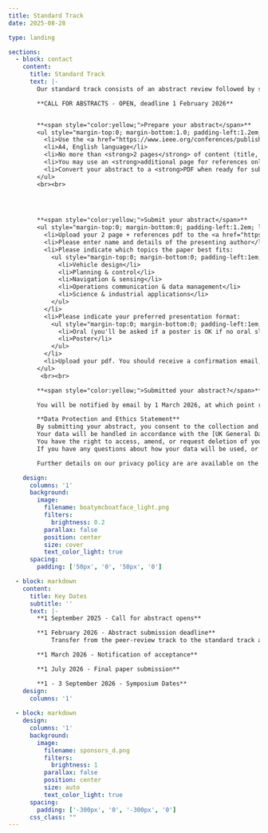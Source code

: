 ```yaml
---
title: Standard Track
date: 2025-08-28

type: landing

sections:
  - block: contact
    content:
      title: Standard Track
      text: |-
        Our standard track consists of an abstract review followed by submission of full length papers of **6 pages or less**.

        **CALL FOR ABSTRACTS - OPEN, deadline 1 February 2026**


        **<span style="color:yellow;">Prepare your abstract</span>**
        <ul style="margin-top:0; margin-bottom:1.0; padding-left:1.2em; line-height:0.8;">
          <li>Use the <a href="https://www.ieee.org/conferences/publishing/templates">IEEE conference template</a></li>
          <li>A4, English language</li>
          <li>No more than <strong>2 pages</strong> of content (title, author and affiliation, figures and tables)</li>
          <li>You may use an <strong>additional page for references only</strong></li>
          <li>Convert your abstract to a <strong>PDF when ready for submission</strong></li>
        </ul>
        <br><br>
    



        **<span style="color:yellow;">Submit your abstract</span>**
        <ul style="margin-top:0; margin-bottom:0; padding-left:1.2em; line-height:0.8;">
          <li>Upload your 2 page + references pdf to the <a href="https://southampton.qualtrics.com/jfe/form/SV_es2jQ1nWbpUoZxQ" target="_blank">SUBMISSION PORTAL</a> before **<span style="color:yellow;">1 February 2026**</span></li>
          <li>Please enter name and details of the presenting author</li>
          <li>Please indicate which topics the paper best fits:
            <ul style="margin-top:0; margin-bottom:0; padding-left:1em; line-height:1.2;">
              <li>Vehicle design</li>
              <li>Planning & control</li>
              <li>Navigation & sensing</li>
              <li>Operations communication & data management</li>
              <li>Science & industrial applications</li>
            </ul>
          </li>
          <li>Please indicate your preferred presentation format:
            <ul style="margin-top:0; margin-bottom:0; padding-left:1em; line-height:1.2;">
              <li>Oral (you'll be asked if a poster is OK if no oral slots are available)</li>
              <li>Poster</li>
            </ul>
          </li>
          <li>Upload your pdf. You should receive a confirmation email, if not contact <a href="mailto:auv2026@soton.ac.uk">auv2026@soton.ac.uk</a></li>
        </ul>
         <br><br>

        **<span style="color:yellow;">Submitted your abstract?</span>**

        You will be notified by email by 1 March 2026, at which point registration and visa letter details will be available. Full papers (6 pages IEEE conference template) are due 1 July 2026 together with IEEE copyright form. Details available nearer the time.

        **Data Protection and Ethics Statement**  
        By submitting your abstract, you consent to the collection and processing of your personal data for the purposes of organising and managing the AUV2026 Conference. This includes communication regarding your submission, inclusion in the conference programme and materials if accepted, and related administrative tasks.  
        Your data will be handled in accordance with the [UK General Data Protection Regulation](https://www.gov.uk/data-protection) and the [Data Protection Act 2018](https://www.legislation.gov.uk/ukpga/2018/12/contents/enacted). We will only collect data necessary for the abstract review and event coordination process, and it will be stored securely and retained only for as long as necessary.  
        You have the right to access, amend, or request deletion of your data at any time. If your abstract includes information about other individuals, please ensure you have obtained their consent before submission.  
        If you have any questions about how your data will be used, or wish to exercise your rights under data protection law, please contact <a href="mailto:auv2026@soton.ac.uk">auv2026@soton.ac.uk</a>.

        Further details on our privacy policy are are available on the [University of Southampton’s privacy notice page](https://www.southampton.ac.uk/about/governance/regulations-policies/privacy-policy).

    design:
      columns: '1'
      background:
        image: 
          filename: boatymcboatface_light.png
          filters:
            brightness: 0.2
          parallax: false
          position: center
          size: cover
          text_color_light: true
      spacing:
        padding: ['50px', '0', '50px', '0']      

  - block: markdown
    content:
      title: Key Dates
      subtitle: ''
      text: |-
        **1 September 2025 - Call for abstract opens**

        **1 February 2026 - Abstract submission deadline**
            Transfer from the peer-review track to the standard track after this date is possible, subject to the agreement of the editors, technical committee and authors     

        **1 March 2026 - Notification of acceptance**

        **1 July 2026 - Final paper submission**

        **1 - 3 September 2026 - Symposium Dates**
    design:
      columns: '1'
   
  - block: markdown
    design:
      columns: '1'
      background:
        image: 
          filename: sponsors_d.png
          filters:
            brightness: 1
          parallax: false
          position: center
          size: auto
          text_color_light: true
      spacing:
        padding: ['-300px', '0', '-300px', '0']
      css_class: ""
---
```

